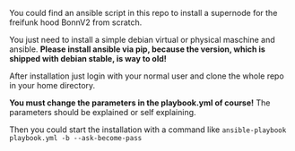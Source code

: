 You could find an ansible script in this repo to install a supernode for the freifunk hood BonnV2 from scratch.

You just need to install a simple debian virtual or physical maschine and ansible. **Please install ansible via pip, because the version, which is shipped with debian stable, is way to old!**

After installation just login with your normal user and clone the whole repo in your home directory.

**You must change the parameters in the playbook.yml of course!**
The parameters should be explained or self explaining.


Then you could start the installation with a command like `ansible-playbook  playbook.yml -b --ask-become-pass`
